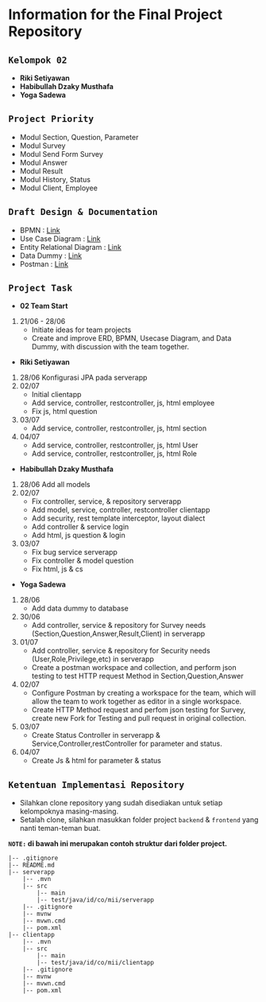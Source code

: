 # Information for the Final Project Repository

## **`Kelompok 02`**

- **Riki Setiyawan**
- **Habibullah Dzaky Musthafa**
- **Yoga Sadewa**

## **`Project Priority`**

- Modul Section, Question, Parameter
- Modul Survey
- Modul Send Form Survey
- Modul Answer
- Modul Result
- Modul History, Status
- Modul Client, Employee

## **`Draft Design & Documentation`**

- BPMN : [Link](https://drive.google.com/file/d/1FOQ5H6A1Q47xzhpKvuQHsagoDPihBm-8/view?usp=sharing)
- Use Case Diagram : [Link](https://drive.google.com/file/d/10AuxibxFDquCuNYFV5Ty2f1Mw1vJyIjr/view?usp=sharing)
- Entity Relational Diagram : [Link](https://drive.google.com/file/d/1X94O6mTQVWFhbWXJA1D2281dAGN6U6ht/view?usp=sharing)
- Data Dummy : [Link](https://docs.google.com/spreadsheets/d/10gDpG6SatiQW8xmxUQlRNW3e7XbkgA5qFfhq4r42nl4/edit?usp=sharing)
- Postman : [Link](https://documenter.getpostman.com/view/27540842/2s93zCZLfV)

## **`Project Task`**

- **02 Team Start**

1. 21/06 - 28/06
   - Initiate ideas for team projects
   - Create and improve ERD, BPMN, Usecase Diagram, and Data Dummy, with discussion with the team together.

- **Riki Setiyawan**

1. 28/06 Konfigurasi JPA pada serverapp
2. 02/07
   - Initial clientapp
   - Add service, controller, restcontroller, js, html employee
   - Fix js, html question
4. 03/07
   - Add service, controller, restcontroller, js, html section
5. 04/07
   - Add service, controller, restcontroller, js, html User
   - Add service, controller, restcontroller, js, html Role

- **Habibullah Dzaky Musthafa**

1. 28/06 Add all models
2. 02/07
   - Fix controller, service, & repository serverapp
   - Add model, service, controller, restcontroller clientapp
   - Add security, rest template interceptor, layout dialect
   - Add controller & service login
   - Add html, js question & login
3. 03/07
   - Fix bug service serverapp
   - Fix controller & model question
   - Fix html, js & cs

- **Yoga Sadewa**

1. 28/06
   - Add data dummy to database
2. 30/06
   - Add controller, service & repository for Survey needs (Section,Question,Answer,Result,Client) in serverapp
3. 01/07
   - Add controller, service & repository for Security needs (User,Role,Privilege,etc) in serverapp
   - Create a postman workspace and collection, and perform json testing to test HTTP request Method in Section,Question,Answer
4. 02/07
   - Configure Postman by creating a workspace for the team, which will allow the team to work together as editor in a single workspace.
   - Create HTTP Method request and perfom json testing for Survey, create new Fork for Testing and pull request in original collection.
4. 03/07
   - Create Status Controller in serverapp & Service,Controller,restController for parameter and status.
5. 04/07
   - Create Js & html for parameter & status
 
## **`Ketentuan Implementasi Repository`**

- Silahkan clone repository yang sudah disediakan untuk setiap kelompoknya masing-masing.
- Setalah clone, silahkan masukkan folder project `backend` & `frontend` yang nanti teman-teman buat.

**`NOTE:` di bawah ini merupakan contoh struktur dari folder project.**

```
|-- .gitignore
|-- README.md
|-- serverapp
    |-- .mvn
    |-- src
        |-- main
        |-- test/java/id/co/mii/serverapp
    |-- .gitignore
    |-- mvnw
    |-- mvwn.cmd
    |-- pom.xml
|-- clientapp
    |-- .mvn
    |-- src
        |-- main
        |-- test/java/id/co/mii/clientapp
    |-- .gitignore
    |-- mvnw
    |-- mvwn.cmd
    |-- pom.xml
```

